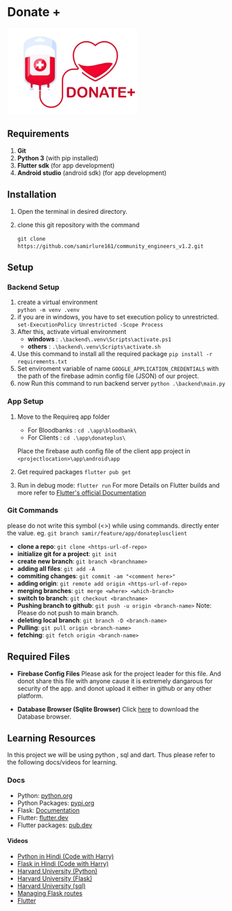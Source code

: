 # Donate +

<img src="./app/donateplus/assets/logo.png" width="300px"/>

## Requirements

1. **Git**
2. **Python 3** (with pip installed)
3. **Flutter sdk** (for app development)
4. **Android studio** (android sdk) (for app development)

## Installation

1. Open the terminal in desired directory.
2. clone this git repository with the command

    ```git clone https://github.com/samirlure161/community_engineers_v1.2.git```

## Setup

### Backend Setup

1. create a virtual environment  
    ```python -m venv .venv```
2. if you are in windows, you have to set execution policy to unrestricted.
   ```set-ExecutionPolicy Unrestricted -Scope Process```
3. After this, activate virtual environment
   + **windows** : ```.\backend\.venv\Scripts\activate.ps1```
   + **others** : ```.\backend\.venv\Scripts\activate.sh```
4. Use this command to install all the required package
    ```pip install -r requirements.txt```
5. Set enviroment variable of name `GOOGLE_APPLICATION_CREDENTIALS` with the path of the firebase admin config file (JSON) of our project.
6. now Run this command to run backend server
   ```python .\backend\main.py```

### App Setup

1. Move to the Requireq app folder
   + For Bloodbanks :
    ```cd .\app\bloodbank\```
   + For Clients :
    ```cd .\app\donateplus\```

    Place the firebase auth config file of the client app project in `<projectlocation>\app\android\app`
2. Get required packages
   ```flutter pub get```
3. Run in debug mode:
   ```flutter run```
For more Details on Flutter builds and more refer to [Flutter's official Documentation](https://flutter.dev)

### Git Commands

please do not write this symbol (<>) while using commands. directly enter the value. eg. `git branch samir/feature/app/donateplusclient`

+ **clone a repo**: `git clone <https-url-of-repo>`
+ **initialize git for a project**: `git init`
+ **create new branch**: `git branch <branchname>`
+ **adding all files**: `git add -A`
+ **commiting changes**: `git commit -am "<comment here>"`
+ **adding origin**: `git remote add origin <https-url-of-repo>`
+ **merging branches**: `git merge <where> <which-branch>`
+ **switch to branch**: `git checkout <branchname>`
+ **Pushing branch to github**: `git push -u origin <branch-name>`
    Note: Please do not push to main branch.
+ **deleting local branch**: `git branch -D <branch-name>`
+ **Pulling**: `git pull origin <branch-name>`
+ **fetching**: `git fetch origin <branch-name>`

## Required Files

+ **Firebase Config Files**
    Please ask for the project leader for this file. And donot share this file with anyone cause it is extremely dangarous for security of the app. and donot upload it either in github or any other platform.

+ **Database Browser (Sqlite Browser)**
    Click [here](https://sqlitebrowser.org/) to download the Database browser.

## Learning Resources

In this project we will be using python , sql and dart. Thus please refer to the following docs/videos for learning.

### Docs

+ Python: [python.org](https://python.org)
+ Python Packages: [pypi.org]((https://pypi.org/))
+ Flask: [Documentation](https://flask.palletsprojects.com/en/2.0.x/)
+ Flutter: [flutter.dev](https://flutter.dev)
+ Flutter packages: [pub.dev](https://pub.dev)

#### Videos

+ [Python in Hindi (Code with Harry)](https://www.youtube.com/watch?v=gfDE2a7MKjA)
+ [Flask in Hindi (Code with Harry)](https://www.youtube.com/watch?v=oA8brF3w5XQ)
+ [Harvard University (Python)](https://www.youtube.com/watch?v=ky-24RvI57s)
+ [Harvard University (Flask)](https://www.youtube.com/watch?v=CUIK3tKNH5E)
+ [Harvard University (sql)](https://www.youtube.com/watch?v=D-1kNFO568c)
+ [Managing Flask routes](https://www.youtube.com/watch?v=WteIH6J9v64)
+ [Flutter](https://www.youtube.com/watch?v=j-LOab_PzzU)
